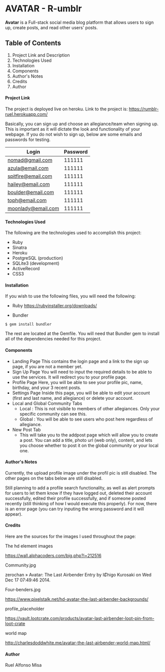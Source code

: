 # AVATAR - R-umblr #

**Avatar** is a Full-stack social media blog platform that allows users to sign up, create posts, and read other users' posts. 

## Table of Contents ##

1. Project Link and Description
1. Technologies Used
1. Installation
1. Components
1. Author's Notes
1. Credits
1. Author

#### Project Link ####

The project is deployed live on heroku. Link to the project is: https://rumblr-ruel.herokuapp.com/ 

Basically, you can sign up and choose an allegiance/team when signing up. This is important as it will dictate the look and functionality of your webpage. If you do not wish to sign up, below are some emails and passwords for testing. 

Login               | Password
--------------------| --------
nomad@gmail.com     | 111111
azula@email.com     | 111111
spitfire@email.com  | 111111
hailey@email.com    | 111111
boulder@email.com   | 111111
toph@email.com      | 111111
moonlady@email.com  | 111111

#### Technologies Used ####

The following are the technologies used to accomplish this project:

* Ruby
* Sinatra
* Heroku
* PostgreSQL (production)
* SQLite3 (development)
* ActiveRecord
* CSS3

#### Installation ####

If you wish to use the following files, you will need the following:

* Ruby
https://rubyinstaller.org/downloads/

* Bundler
``` {r engine='sh'}
$ gem install bundler
```
The rest are located at the Gemfile. 
You will need that Bundler gem to install all of the dependencies needed for this project. 

#### Components ####

* Landing Page
  This contains the login page and a link to the sign up page, if you are not a member yet. 
* Sign Up Page
  You will need to input the required details to be able to use the services. It will redirect you to your profile page. 
* Profile Page
  Here, you will be able to see your profile pic, name, birthday, and your 3 recent posts.
* Settings Page 
  Inside this page, you will be able to edit your account (first and last name, and allegiance) or delete your account. 
* Local and Global Community Tabs
  * Local : This is not visibile to members of other allegiances. Only your specific community can see this.
  * Global : You will be able to see users who post here regardless of allegiance.
* New Post Tab
  * This will take you to the addpost page which will allow you to create a post. You can add a title, photo url (web only),     content, and lets you choose whether to post it on the global community or your local one. 
 
#### Author's Notes ####
 
Currently, the upload profile image under the profil pic is still disabled. The other pages on the tabs below are still disabled.

Still planning to add a profile search functionality, as well as alert prompts for users to let them know if they have logged out, deleted their account successfully, edited their profile successfully, and if someone posted recently (still thinking of how I would execute this properly). For now, there is an error page (you can try inputing the wrong password and it will appear). 

#### Credits ####

Here are the sources for the images I used throughout the page:

The hd element images

https://wall.alphacoders.com/big.php?i=212516

Community.jpg 

zerochan » Avatar: The Last Airbender
Entry by IȻhigo Kurosaki on Wed Dec 17 07:49:46 2014.


Four-benders.jpg 

https://www.pixelstalk.net/hd-avatar-the-last-airbender-backgrounds/

profile_placeholder

https://vault.lootcrate.com/products/avatar-last-airbender-loot-pin-from-loot-crate


world map

http://charlesdoddwhite.me/avatar-the-last-airbender-world-map.html/

#### Author ####

Ruel Alfonso Misa

